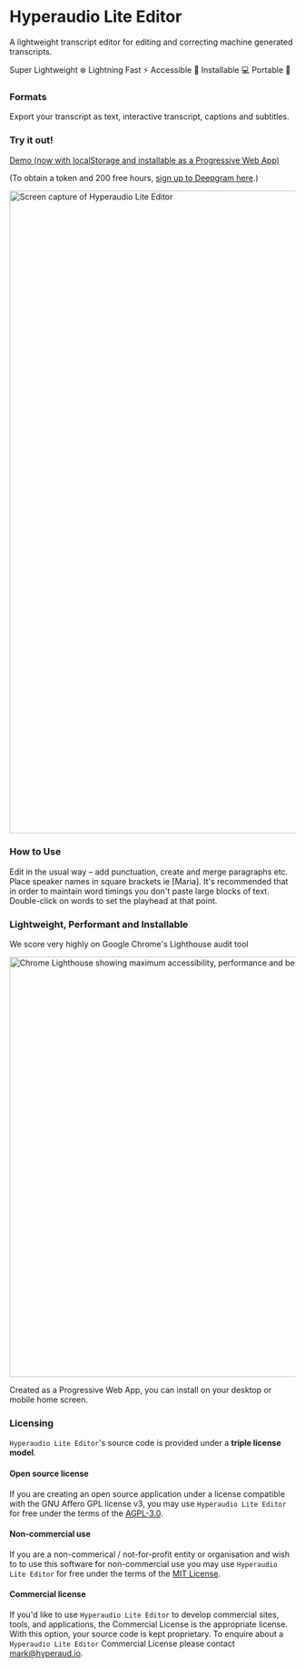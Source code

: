 
# Hyperaudio Lite Editor
A lightweight transcript editor for editing and correcting machine generated transcripts.

Super Lightweight :snowflake: 
Lightning Fast :zap: 
Accessible :couple_with_heart: 
Installable :computer: 
Portable :iphone: 

### Formats

Export your transcript as text, interactive transcript, captions and subtitles.

### Try it out!

[Demo (now with localStorage and installable as a Progressive Web App)](https://hyperaudio.github.io/hyperaudio-lite-editor/index.html)

(To obtain a token and 200 free hours, [sign up to Deepgram here](https://console.deepgram.com/signup).)

[<img width="1130" alt="Screen capture of Hyperaudio Lite Editor" src="https://user-images.githubusercontent.com/208756/232547062-c118f610-8f22-4273-899a-f089604ac479.png">](https://hyperaudio.github.io/hyperaudio-lite-editor/index.html)


### How to Use

Edit in the usual way – add punctuation, create and merge paragraphs etc. Place speaker names in square brackets ie [Maria]. It's recommended that in order to maintain word timings you don't paste large blocks of text.  Double-click on words to set the playhead at that point.

### Lightweight, Performant and Installable

We score very highly on Google Chrome's Lighthouse audit tool

<img width="739" alt="Chrome Lighthouse showing maximum accessibility, performance and best practice scores" src="https://user-images.githubusercontent.com/208756/232544023-a3f29e3b-5238-4c06-8404-27ab008012a2.png">

Created as a Progressive Web App, you can install on your desktop or mobile home screen.


### Licensing

`Hyperaudio Lite Editor`'s source code is provided under a **triple license model**.

#### Open source license

If you are creating an open source application under a license compatible with the GNU Affero GPL license v3, you may use `Hyperaudio Lite Editor` for free under the terms of the [AGPL-3.0](./LICENSE).

#### Non-commercial use

If you are a non-commerical / not-for-profit entity or organisation and wish to to use this software for non-commercial use you may use `Hyperaudio Lite Editor` for free under the terms of the [MIT License](/.LICENSE-MIT).

#### Commercial license

If you'd like to use `Hyperaudio Lite Editor` to develop commercial sites, tools, and applications, the Commercial License is the appropriate license. With this option, your source code is kept proprietary. To enquire about a `Hyperaudio Lite Editor` Commercial License please contact [mark@hyperaud.io](mailto:mark@hyperaud.io).
